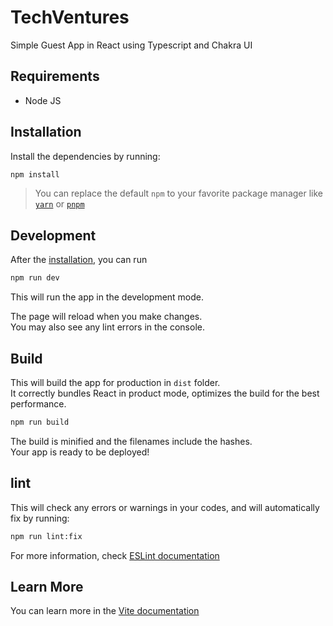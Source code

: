 # TechVentures

Simple Guest App in React using Typescript and Chakra UI

## Requirements

- Node JS

## Installation

Install the dependencies by running:

```bash
npm install
```

> You can replace the default `npm` to your favorite package manager like [`yarn`](https://yarnpkg.com) or [`pnpm`](https://pnpm.io)

## Development

After the [installation](#installation), you can run

```bash
npm run dev
```

This will run the app in the development mode.

The page will reload when you make changes.\
You may also see any lint errors in the console.

## Build

This will build the app for production in `dist` folder.\
It correctly bundles React in product mode, optimizes the build for the best performance.

```bash
npm run build
```

The build is minified and the filenames include the hashes.\
Your app is ready to be deployed!

## lint

This will check any errors or warnings in your codes, and will automatically fix by running:

```bash
npm run lint:fix
```

For more information, check [ESLint documentation](https://eslint.org/)

## Learn More

You can learn more in the [Vite documentation](https://vitejs.dev/guide/)
